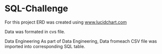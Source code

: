 # SQL-Challenge
For this project  ERD was created using www.lucidchart.com 

Data was formated in cvs file.

Data Engineering 
As part of Data Engineering, Data fromeach CSV file was imported into corresponding SQL table.
